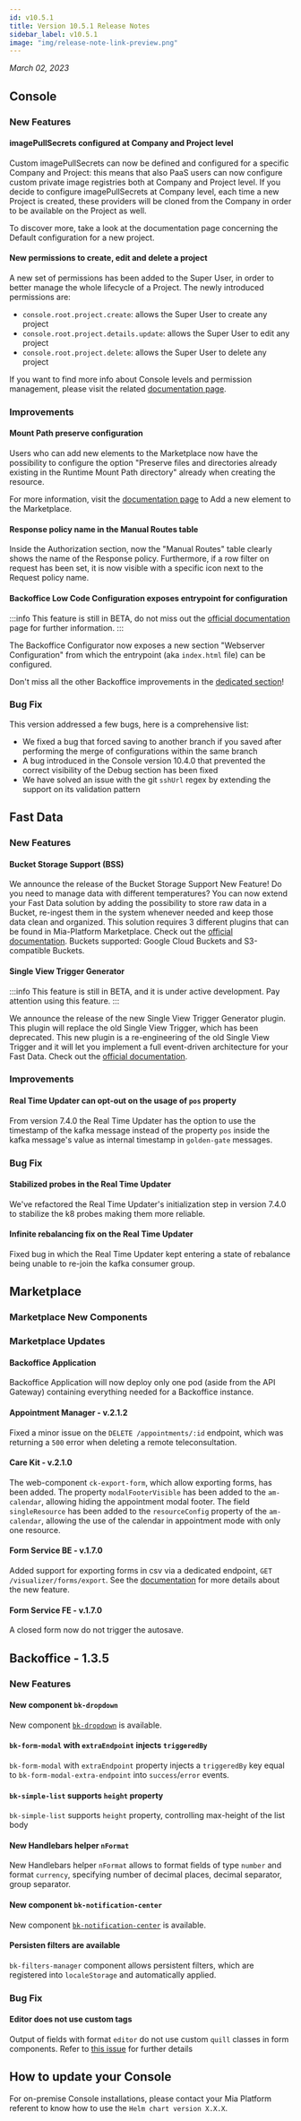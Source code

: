 ```yaml
---
id: v10.5.1
title: Version 10.5.1 Release Notes
sidebar_label: v10.5.1
image: "img/release-note-link-preview.png"
---
```


_March 02, 2023_

## Console

### New Features

#### imagePullSecrets configured at Company and Project level 

Custom imagePullSecrets can now be defined and configured for a specific Company and Project: this means that also PaaS users can now configure custom private image registries both at Company and Project level. If you decide to configure imagePullSecrets at Company level, each time a new Project is created, these providers will be cloned from the Company in order to be available on the Project as well.

To discover more, take a look at the documentation page concerning the Default configuration for a new project.

#### New permissions to create, edit and delete a project

A new set of permissions has been added to the Super User, in order to better manage the whole lifecycle of a Project. The newly introduced permissions are:

* `console.root.project.create`: allows the Super User to create any project
* `console.root.project.details.update`: allows the Super User to edit any project
* `console.root.project.delete`: allows the Super User to delete any project 

If you want to find more info about Console levels and permission management, please visit the related [documentation page](/development_suite/console-levels-and-permission-management.md).

### Improvements

#### Mount Path preserve configuration 

Users who can add new elements to the Marketplace now have the possibility to configure the option "Preserve files and directories already existing in the Runtime Mount Path directory" already when creating the resource.

For more information, visit the [documentation page](/marketplace/add_to_marketplace/contributing_overview.md) to Add a new element to the Marketplace.

#### Response policy name in the Manual Routes table

Inside the Authorization section, now the "Manual Routes" table clearly shows the name of the Response policy. Furthermore, if a row filter on request has been set, it is now visible with a specific icon next to the Request policy name.

#### Backoffice Low Code Configuration exposes entrypoint for configuration

:::info
This feature is still in BETA, do not miss out the [official documentation](/business_suite/backoffice-configurator/overview.md) page for further information.
:::

The Backoffice Configurator now exposes a new section "Webserver Configuration" from which the entrypoint (aka `index.html` file) can be configured.

Don't miss all the other Backoffice improvements in the [dedicated section](#backoffice---134)!

### Bug Fix

This version addressed a few bugs, here is a comprehensive list:

* We fixed a bug that forced saving to another branch if you saved after performing the merge of configurations within the same branch
* A bug introduced in the Console version 10.4.0 that prevented the correct visibility of the Debug section has been fixed
* We have solved an issue with the git `sshUrl` regex by extending the support on its validation pattern 

## Fast Data

### New Features

#### Bucket Storage Support (BSS)

We announce the release of the Bucket Storage Support New Feature! Do you need to manage data with different temperatures? You can now extend your Fast Data solution by adding the possibility to store raw data in a Bucket, re-ingest them in the system whenever needed and keep those data clean and organized. This solution requires 3 different plugins that can be found in Mia-Platform Marketplace. Check out the [official documentation](/docs/fast_data/bucket_storage_support/overview.md).
Buckets supported: Google Cloud Buckets and S3-compatible Buckets.

#### Single View Trigger Generator

:::info
This feature is still in BETA, and it is under active development. Pay attention using this feature.
:::

We announce the release of the new Single View Trigger Generator plugin. This plugin will replace the old Single View Trigger, which has been deprecated. This new plugin is a re-engineering of the old Single View Trigger and it will let you implement a full event-driven architecture for your Fast Data. Check out the [official documentation](/docs/fast_data/single_view_trigger_generator.md).

### Improvements

#### Real Time Updater can opt-out on the usage of `pos` property

From version 7.4.0 the Real Time Updater has the option to use the timestamp of the kafka message instead of the property `pos` inside the kafka message's value as internal timestamp in `golden-gate` messages.

### Bug Fix

#### Stabilized probes in the Real Time Updater

We've refactored the Real Time Updater's initialization step in version 7.4.0 to stabilize the k8 probes making them more reliable.

#### Infinite rebalancing fix on the Real Time Updater

Fixed bug in which the Real Time Updater kept entering a state of rebalance being unable to re-join the kafka consumer group.

## Marketplace

### Marketplace New Components

### Marketplace Updates

#### Backoffice Application

Backoffice Application will now deploy only one pod (aside from the API Gateway) containing everything needed for a Backoffice instance.

#### Appointment Manager - v.2.1.2

Fixed a minor issue on the `DELETE /appointments/:id` endpoint, which was returning a `500` error when deleting a remote teleconsultation.

#### Care Kit - v.2.1.0

The web-component `ck-export-form`, which allow exporting forms, has been added.
The property `modalFooterVisible` has been added to the `am-calendar`, allowing hiding the appointment modal footer.
The field `singleResource` has been added to the `resourceConfig` property of the `am-calendar`, allowing the use of the calendar in appointment mode with only one resource.

#### Form Service BE - v.1.7.0

Added support for exporting forms in csv via a dedicated endpoint, `GET /visualizer/forms/export`.
See the [documentation](/runtime_suite/form-service-backend/overview.md) for more details about the new feature.

#### Form Service FE - v.1.7.0

A closed form now do not trigger the autosave.

## Backoffice - 1.3.5

### New Features

#### New component `bk-dropdown`
New component [`bk-dropdown`](/business_suite/backoffice/components/buttons.md#bk-dropdown) is available.

#### `bk-form-modal` with `extraEndpoint` injects `triggeredBy`
`bk-form-modal` with `extraEndpoint` property injects a `triggeredBy` key equal to `bk-form-modal-extra-endpoint` into `success`/`error` events.

#### `bk-simple-list` supports `height` property
`bk-simple-list` supports `height` property, controlling max-height of the list body

#### New Handlebars helper `nFormat`
New Handlebars helper `nFormat` allows to format fields of type `number` and format `currency`, specifying number of decimal places, decimal separator, group separator.

#### New component `bk-notification-center`
New component [`bk-notification-center`](/business_suite/backoffice/components/misc.md#bk-notification-center) is available.

#### Persisten filters are available
`bk-filters-manager` component allows persistent filters, which are registered into `localeStorage` and automatically applied.

### Bug Fix

#### Editor does not use custom tags
Output of fields with format `editor` do not use custom `quill` classes in form components. Refer to [this issue](https://github.com/zenoamaro/react-quill/issues/553) for further details


## How to update your Console

For on-premise Console installations, please contact your Mia Platform referent to know how to use the `Helm chart version X.X.X`.

